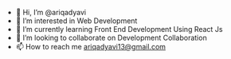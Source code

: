- 👋 Hi, I’m @ariqadyavi
- 👀 I’m interested in Web Development
- 🌱 I’m currently learning Front End Development Using React Js
- 💞️ I’m looking to collaborate on Development Collaboration
- 📫 How to reach me ariqadyavi13@gmail.com

<!---
ariqadyavi/ariqadyavi is a ✨ special ✨ repository because its `README.md` (this file) appears on your GitHub profile.
You can click the Preview link to take a look at your changes.
--->
